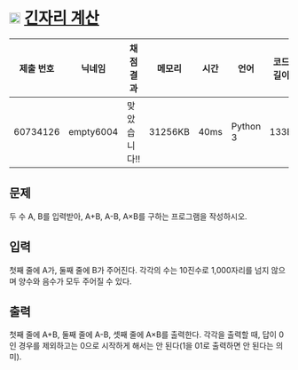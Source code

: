# <img width="20px"  src="https://d2gd6pc034wcta.cloudfront.net/tier/1.svg" class="solvedac-tier"> [긴자리 계산](https://www.acmicpc.net/problem/2338) 

| 제출 번호 | 닉네임 | 채점 결과 | 메모리 | 시간 | 언어 | 코드 길이 |
|---|---|---|---|---|---|---|
|60734126|empty6004|맞았습니다!! |31256KB|40ms|Python 3|133B|

## 문제
<p>두 수 A, B를 입력받아, A+B, A-B, A×B를 구하는 프로그램을 작성하시오.</p>

## 입력
<p>첫째 줄에 A가, 둘째 줄에 B가 주어진다. 각각의 수는 10진수로 1,000자리를 넘지 않으며 양수와 음수가 모두 주어질 수 있다.</p>

## 출력
<p>첫째 줄에 A+B, 둘째 줄에 A-B, 셋째 줄에 A×B를 출력한다. 각각을 출력할 때, 답이 0인 경우를 제외하고는 0으로 시작하게 해서는 안 된다(1을 01로 출력하면 안 된다는 의미).</p>

